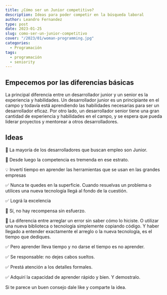 ```yaml
---
title: ¿Cómo ser un Junior competitivo?
description: Ideas para poder competir en la búsqueda laboral
author: Leandro Fernandez
type: post
date: 2023-01-25
slug: como-ser-un-junior-competitivo
cover: "/2023/01/woman-programming.jpg"
categories:
  - Programación
tags:
  - programación
  - seniority
---
```


## Empecemos por las diferencias básicas

La principal diferencia entre un desarrollador junior y un senior es la experiencia y habilidades. Un desarrollador junior es un principiante en el campo y todavía está aprendiendo las habilidades necesarias para ser un desarrollador eficaz. Por otro lado, un desarrollador senior tiene una gran cantidad de experiencia y habilidades en el campo, y se espera que pueda liderar proyectos y mentorear a otros desarrolladores.

## Ideas

🌟 La mayoría de los desarrolladores que buscan empleo son Junior.

🌟 Desde luego la competencia es tremenda en ese estrato.

💡 Invertí tiempo en aprender las herramientas que se usan en las grandes empresas

✅ Nunca te quedes en la superficie.
Cuando resuelvas un problema o utilices una nueva tecnología llegá al fondo de la cuestión.

✅ Lográ la excelencia

🌟 Sí, no hay recompensa sin esfuerzo.

🌟 La diferencia entre arreglar un error sin saber cómo lo hiciste. O utilizar una nueva biblioteca o tecnología simplemente copiando código. Y haber llegado a entender exactamente el arreglo o la nueva tecnología, es el tiempo que dediques.

✅ Pero aprender lleva tiempo y no darse el tiempo es no aprender.

✅ Se responsable: no dejes cabos sueltos. 

✅ Prestá atención a los detalles formales.

✅ Adquirí la capacidad de aprender rápido y bien. Y demostralo.

Si te parece un buen consejo dale like y comparte la idea.
